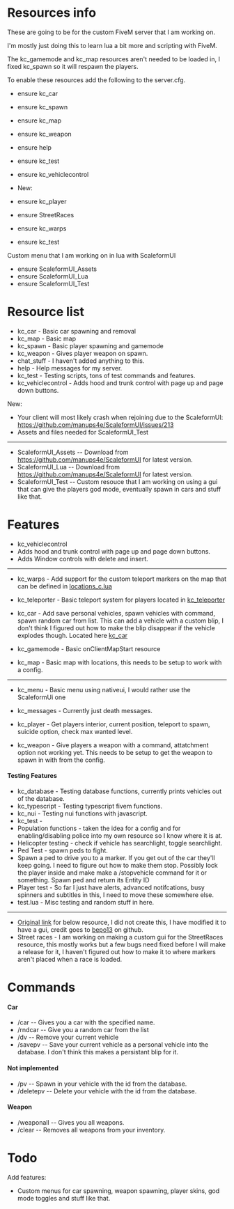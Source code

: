 # Resources info
These are going to be for the custom FiveM server that I am working on.

I'm mostly just doing this to learn lua a bit more and scripting with FiveM.

The kc_gamemode and kc_map resources aren't needed to be loaded in, I fixed kc_spawn so it will respawn the players.

To enable these resources add the following to the server.cfg.

* ensure kc_car
* ensure kc_spawn
* ensure kc_map
* ensure kc_weapon
* ensure help
* ensure kc_test
* ensure kc_vehiclecontrol


* New:
* ensure kc_player
* ensure StreetRaces
* ensure kc_warps
* ensure kc_test


Custom menu that I am working on in lua with ScaleformUI
* ensure ScaleformUI_Assets
* ensure ScaleformUI_Lua
* ensure ScaleformUI_Test

# Resource list
* kc_car - Basic car spawning and removal
* kc_map - Basic map
* kc_spawn - Basic player spawning and gamemode
* kc_weapon - Gives player weapon on spawn.
* chat_stuff - I haven't added anything to this.
* help - Help messages for my server.
* kc_test - Testing scripts, tons of test commands and features.
* kc_vehiclecontrol - Adds hood and trunk control with page up and page down buttons.

New:
* Your client will most likely crash when rejoining due to the ScaleformUI: https://github.com/manups4e/ScaleformUI/issues/213
* Assets and files needed for ScaleformUI_Test
------
* ScaleformUI_Assets -- Download from https://github.com/manups4e/ScaleformUI for latest version.
* ScaleformUI_Lua -- Download from https://github.com/manups4e/ScaleformUI for latest version.
* ScaleformUI_Test -- Custom resouce that I am working on using a gui that can give the players god mode, eventually spawn in cars and stuff like that.


# Features
* kc_vehiclecontrol
* Adds hood and trunk control with page up and page down buttons. 
* Adds Window controls with delete and insert.

---
* kc_warps - Add support for the custom teleport markers on the map that can be defined in [locations_c.lua](https://github.com/kelson8/fivem-scripts/blob/main/kc_warps/locations_c.lua)

*  kc_teleporter - Basic teleport system for players located in [kc_teleporter](https://github.com/kelson8/fivem-scripts/tree/main/kc_teleporter)

* kc_car - Add save personal vehicles, spawn vehicles with command, spawn random car from list.
 This can add a vehicle with a custom blip, I don't think I figured out how to make the blip disappear if the vehicle explodes though. Located here [kc_car](https://github.com/kelson8/fivem-scripts/tree/main/kc_car)


* kc_gamemode - Basic onClientMapStart resource
* kc_map - Basic map with locations, this needs to be setup to work with a config.
---
* kc_menu - Basic menu using nativeui, I would rather use the ScaleformUi one
* kc_messages - Currently just death messages.

* kc_player - Get players interior, current position, teleport to spawn, suicide option, check max wanted level.

* kc_weapon - Give players a weapon with a command, attatchment option not working yet. This needs to be setup to get the weapon to spawn in with from the config.



#### Testing Features
* kc_database - Testing database functions, currently prints vehicles out of the database.
* kc_typescript - Testing typescript fivem functions.
* kc_nui - Testing nui functions with javascript.
* kc_test - 
* Population functions - taken the idea for a config and for enabling/disabling police into my own resource so I know where it is at.
* Helicopter testing - check if vehicle has searchlight, toggle searchlight.
* Ped Test - spawn peds to fight. 
* Spawn a ped to drive you to a marker. If you get out of the car they'll keep going. I need to figure out how to make them stop. Possibly lock the player inside and make make a /stopvehicle command for it or something.
Spawn ped and return its Entity ID
* Player test - So far I just have alerts, advanced notifcations, busy spinners and subtitles in this, I need to move these somewhere else.
* test.lua - Misc testing and random stuff in here.


---
* [Original link](https://github.com/bepo13/FiveM-StreetRaces) for below resource, I did not create this, I have modified it to have a gui, credit goes to [bepo13](https://github.com/bepo13) on github.
* Street races - I am working on making a custom gui for the StreetRaces resource, this mostly works but a few bugs need fixed before I will make a release for it, I haven't figured out how to make it to where markers aren't placed when a race is loaded.

# Commands
#### Car
* /car <name> -- Gives you a car with the specified name.
* /rndcar -- Give you a random car from the list
* /dv -- Remove your current vehicle
* /savepv -- Save your current vehicle as a personal vehicle into the database. I don't think this makes a persistant blip for it.

#### Not implemented
* /pv -- Spawn in your vehicle with the id from the database.
* /deletepv -- Delete your vehicle with the id from the database.

#### Weapon
* /weaponall -- Gives you all weapons.
* /clear -- Removes all weapons from your inventory.

# Todo
Add features:
* Custom menus for car spawning, weapon spawning, player skins, god mode toggles and stuff like that.
